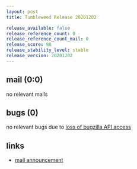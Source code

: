 ```yaml
---
layout: post
title: Tumbleweed Release 20201202

release_available: false
release_reference_count: 0
release_reference_count_mail: 0
release_score: 98
release_stability_level: stable
release_version: 20201202
---
```


## mail (0:0)

no relevant mails

## bugs (0)

<!--more-->

no relevant bugs due to [loss of bugzilla API access](https://bugzilla.opensuse.org/show_bug.cgi?id=1157722)



## links

- [mail announcement](https://github.com/boombatower/tumbleweed-review/issues/10)
